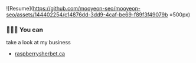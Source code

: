 ![Resume](https://github.com/mooyeon-seo/mooyeon-seo/assets/144402254/c14876dd-3dd9-4caf-be69-f89f3f49079b =500px)

### 👨🏻‍💻 You can 
take a look at my business
- [raspberrysherbet.ca](https://raspberrysherbet.ca/)
